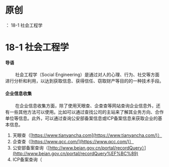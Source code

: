# 原创
：  18-1 社会工程学

# 18-1 社会工程学

#### 导语

        社会工程学（Social Engineering）是通过对人的心理、行为、社交等方面进行分析和利用，以达到获取信息、获得信任、窃取财产等目的的一种技术手段。

#### 企业信息收集

        在企业信息收集方面，除了使用天眼查、企查查等网站查询企业信息外，还有一些其他方法可以使用。比如可以通过查找公司的主站来了解其业务方向、合作单位等信息。此外，可以通过查询公安部备案信息或ICP备案信息来获取企业的基本信息。

1. 天眼查（[https://www.tianyancha.com](https://www.tianyancha.com/)）
1. 企查查（[https://www.qcc.com/](https://www.qcc.com/)）
1. 公安部备案查询（[http://www.beian.gov.cn/portal/recordQuery）](http://www.beian.gov.cn/portal/recordQuery%EF%BC%89)
1. ICP备案查询（
